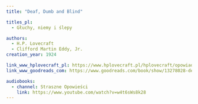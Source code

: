 ```yaml
---
title: "Deaf, Dumb and Blind"

titles_pl:
  - Głuchy, niemy i ślepy

authors:
  - H.P. Lovecraft
  - Clifford Martin Eddy, Jr.
creation_year: 1924

link_www_hplovecraft_pl: https://www.hplovecraft.pl/hplovecraft/opowiadania-nowele-powiesci/deaf-dumb-and-blind/
link_www_goodreads_com: https://www.goodreads.com/book/show/13278028-deaf-dumb-and-blind

audiobooks:
  - channel: Straszne Opowieści
    link: https://www.youtube.com/watch?v=w4t6sWs8k28
---
```


